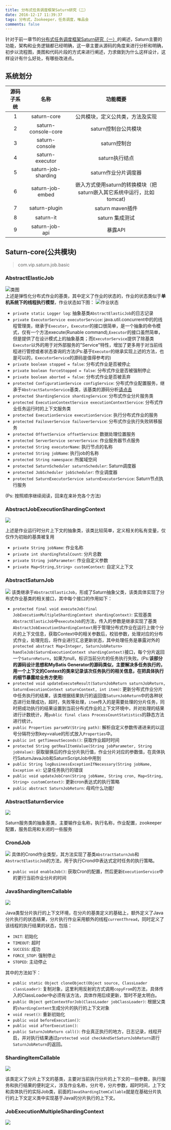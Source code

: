 ```yaml
---
title: 分布式任务调度框架Saturn研究（二）
date: 2016-12-17 11:39:37
tags: 分布式，Zookeeper，任务调度，唯品会
comments: false
---
```

针对于前一章节的[分布式任务调度框架Saturn研究（一）](http://shieldme.cn/2016/12/10/saturn-source-code-reading-chapter1/)的阐述，Saturn主要的功能，架构和业务逻辑都已经明确，这一章主要从源码的角度来进行分析和明确，初步以流程图，类图和代码片段的方式来进行阐述，力求做到为什么这样设计，这样设计有什么好处，有哪些改进点。
<!--more-->
## 系统划分
| 源码子系统| 名称 | 功能概要  |
| :----: |:----:|:----:|
| 1      | saturn-core | 公共模块，定义公共类，方法及实现 |
| 2      | saturn-console-core |  saturn控制台公共模块 |
| 3 	 | saturn-console      |    saturn控制台 |
|4|saturn-executor|saturn执行结点|
|5|saturn-job-sharding|saturn作业分片调度器|
|6|saturn-job-embed|嵌入方式使用saturn的转换模块（把saturn嵌入其它系统中运行，比如tomcat)|
|7|saturn-plugin|saturn maven插件|
|8|saturn-it|saturn 集成测试|
|9|saturn-job-api|暴露API|

## Saturn-core(公共模块)
> com.vip.saturn.job.basic

### AbstractElasticJob   
![类图](http://oh8mi0yav.bkt.clouddn.com/saturn-core-AbstractElasticJob.png)   
上述是弹性化分布式作业的基类，其中定义了作业的状态的，作业的状态类似于**单机系统下的线程执行模型**，作业状态如下图：
![作业状态](https://raw.githubusercontent.com/vipshop/Saturn/doc/architect/status.png)    
+ `private static Logger log`: 抽象基类`AbstractElasticJob`的日志记录
+ `private ExecutorService executorService`: java.util.concurrent中的的线程管理类，继承于`Executor`，`Executor`的接口很简单，是一个抽象的命令模式，仅有一个方法execute(Runable command),`Executor`的接口虽然简单，但是提供了在设计模式上的抽象基类；而`ExecutorService`提供了除基类`Executor`以外的用于对外部服务的"Service"特性，增加了更多用于对当前线程进行管控或者状态查询的方法(Ps:基于`Executor`的继承实现上述的方法，也是可以的，`ExecutorService`的源码是值得参考的)
+ `private boolean stopped = false`: 分布式作业是否被停止
+ `private boolean forceStopped = false`: 分布式作业是否被强制停止
+ `private boolean aborted = false`: 分布式作业是否被丢弃
+ `protected ConfigurationService configService`: 分布式作业配置服务，继承于`AbstractSaturnService`基类，该基类的源码分析[请点击]()
+ `protected ShardingService shardingService`: 分布式作业分片服务类
+ `protected ExecutionContextService executionContextService`: 分布式作业任务运行时的上下文服务类
+ `protected ExecutionService executionService`: 执行分布式作业的服务
+ `protected FailoverService failoverService`: 分布式作业执行失败转移服务
+ `protected OffsetService offsetService`: 数据处理位置服务
+ `protected ServerService serverService`: 作业服务器节点服务
+ `protected String executorName`: 执行节点的名称
+ `protected String jobName`: 执行job的名称
+ `protected String namespace`: 所属域空间
+ `protected SaturnScheduler saturnScheduler`: Saturn调度器
+ `protected JobScheduler jobScheduler`: 作业调度器
+ `protected SaturnExecutorService saturnExecutorService`: Saturn节点执行服务

(Ps: 按照顺序继续阅读，回来在来补充各个方法)

### AbstractJobExecutionShardingContext
![](http://oh8mi0yav.bkt.clouddn.com/AbstractJobExecutionShardingContext.png)

上述是作业运行时分片上下文的抽象类，该类比较简单，定义相关的私有变量，仅仅作为初始的基类被复用
+ `private String jobName`: 作业名称
+ `private int shardingTotalCount`: 分片总数
+ `private String jobParameter`: 作业自定义参数
+ `private Map<String,String> customContext`: 自定义上下文

### AbstractSaturnJob
![](http://oh8mi0yav.bkt.clouddn.com/AbstractSaturnJob.png)
该类继承于`AbstractElasticJob`，形成了Saturn抽象父类，该类具体实现了分布式作业基类的相关接口，其中每个接口的作用如下：
+ `protected final void executeJob(final JobExecutionMultipleShardingContext shardingContext)`: 实现基类`AbstractElasticJob`中`executeJob`的方法，传入的参数是继承实现了基类`AbstractJobExecutionShardingContext`用于管理分布式作业在运行上做个分片的上下文信息，获取Context中的相关参数后，校验参数，处理对应的分布式作业，处理完后，将作业进行汇总更新状态，其中处理任务是暴露对外的`protected abstract Map<Integer, SaturnJobReturn> handleJob(SaturnExecutionContext shardingContext)`接口，每个分片返回一个`SaturnReturn`，如果为null，标识当前分片的任务执行失败。(Ps:**该部分的源码设计思想和MyBatis Generator的源码类似，主要解决多任务执行的，用一个上下文的Context的类来记录该次任务执行的相关信息，在把具体执行的细节暴露给业务方使用**)
+ `protected void updateExecuteResult(SaturnJobReturn saturnJobReturn, SaturnExecutionContext saturnContext, int item)`: 更新分布式作业分片中任务执行的结果，该类根据结果执行的返回值`SaturnJobReturn`中的各种状态进行处理成功，超时，失败等处理，`item`传入的是需要处理的分片任务，同时把成功执行的结果设置到当前分布式作业的上下文环境中，并对处理的结果进行计数统计，用`public final class ProcessCountStatistics`的静态方法进行统计。
+ `public Properties parseKV(String path)`: 解析自定义参数传递进来的以逗号分隔符分割key=value的形式放入`Properties`中。
+ `public int getTimeoutSeconds()`: 获取作业超时时间
+ `protected String getRealItemValue(String jobParameter, String jobValue)`: 获取替换后的作业分片执行值，作业分片对应的参数值，在具体执行SaturnJavaJob和SaturnScriptJob中用到
+ `public String logBusinessExceptionIfNecessary(String jobName, Exception e)`: 记录任务执行的错误
+ `public void updateJobCron(String jobName, String cron, Map<String, String> customContext)`: 更新cron表达式的执行策略
+ `public abstract SaturnJobReturn`: 母鸡什么功能!

### AbstractSaturnService
![](http://oh8mi0yav.bkt.clouddn.com/AbstractSaturnService.png)

Saturn服务类的抽象基类，主要输作业名称，执行名称，作业配置，zookeeper配置，服务启用和关闭的一些服务

### CrondJob
![](http://oh8mi0yav.bkt.clouddn.com/CrondJob.png)
具体的Crond作业类型，其方法实现了基类`AbstractSaturnJob`和`AbstractElasticJob`的方法，用于执行Crond中表达式定时任务的执行策略。
+ `public void enableJob()`: 获取Cron的配置，然后更新`ExecutionService`中的更行当前作业分片的时间
### JavaShardingItemCallable
![](http://oh8mi0yav.bkt.clouddn.com/JavaShardingItemCallable.png)

Java类型分片执行的上下文环境，在分片的基类定义的基础上，额外定义了Java分片执行的状态结果，分片执行作业采用额外的线程`currentThread`，同时定义了该线程的执行结果的状态，包括：

+ `INIT`: 初始化
+ `TIMEOUT`: 超时
+ `SUCCESS`: 成功
+ `FORCE_STOP`: 强制停止
+ `STOPED`: 主动停止

其中的方法如下：
+ `public static Object cloneObject(Object source, ClassLoader classLoader)`: 复制对象，这里利用反射的方式调用`copyFrom`的方法，具体传入的ClassLoader中必须有该方法，具体作用后续更新，暂时不是太明白。
+ `public Object getContextForJob(ClassLoader jobClassLoader)`: 根据父类的`shardingContent`生成分片的执行的上下文对象
+ `void reset()`: 重新初始化
+ `public void beforeExecution()`:
+ `public void afterExecution()`:
+ `public SaturnJobReturn call()`: 作业真正执行的地方，日志记录，线程开启，并对执行结果通过`protected void checkAndSetSaturnJobReturn`进行`SaturnJobReturn`的返回。
### ShardingItemCallable
![](http://oh8mi0yav.bkt.clouddn.com/ShardingItemCallable.png)

该类定义了分片上下文的基类，主要对当前执行分片的上下文的一些参数，执行服务和执行结果的便利定义，涉及作业名称，分片号，分片参数，超时时间，上下文和具体执行的实际Job类，前面的`JavaShardingItemCallable`就是在基础分片执行的上下文定义类中实现基于Java的分片执行的上下文。

### JobExecutionMultipleShardingContext
![](http://oh8mi0yav.bkt.clouddn.com/JobExecutionMultipleShardingContext.png)